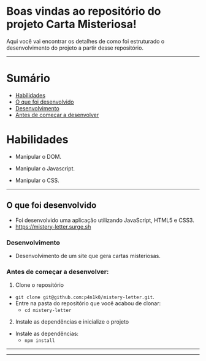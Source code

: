 # Boas vindas ao repositório do projeto Carta Misteriosa!

Aqui você vai encontrar os detalhes de como foi estruturado o desenvolvimento do projeto a partir desse repositório.

---

# Sumário

- [Habilidades](#habilidades)
- [O que foi desenvolvido](#o-que-foi-desenvolvido)
- [Desenvolvimento](#desenvolvimento)
- [Antes de começar a desenvolver](#antes-de-começar-a-desenvolver)


# Habilidades

- Manipular o DOM.

- Manipular o Javascript.

- Manipular o CSS.

---

## O que foi desenvolvido

- Foi desenvolvido uma aplicação utilizando JavaScript, HTML5 e CSS3.
- https://mistery-letter.surge.sh

### Desenvolvimento

- Desenvolvimento de um site que gera cartas misteriosas.


### Antes de começar a desenvolver:

1. Clone o repositório
  * `git clone git@github.com:p4n1k0/mistery-letter.git`.
  * Entre na pasta do repositório que você acabou de clonar:
    * `cd mistery-letter`

2. Instale as dependências e inicialize o projeto
  * Instale as dependências:
    * `npm install`

---




---





